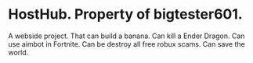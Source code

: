 # HostHub. Property of bigtester601.
A webside project.
That can build a banana.
Can kill a Ender Dragon.
Can use aimbot in Fortnite.
Can be destroy all free robux scams.
Can save the world.
